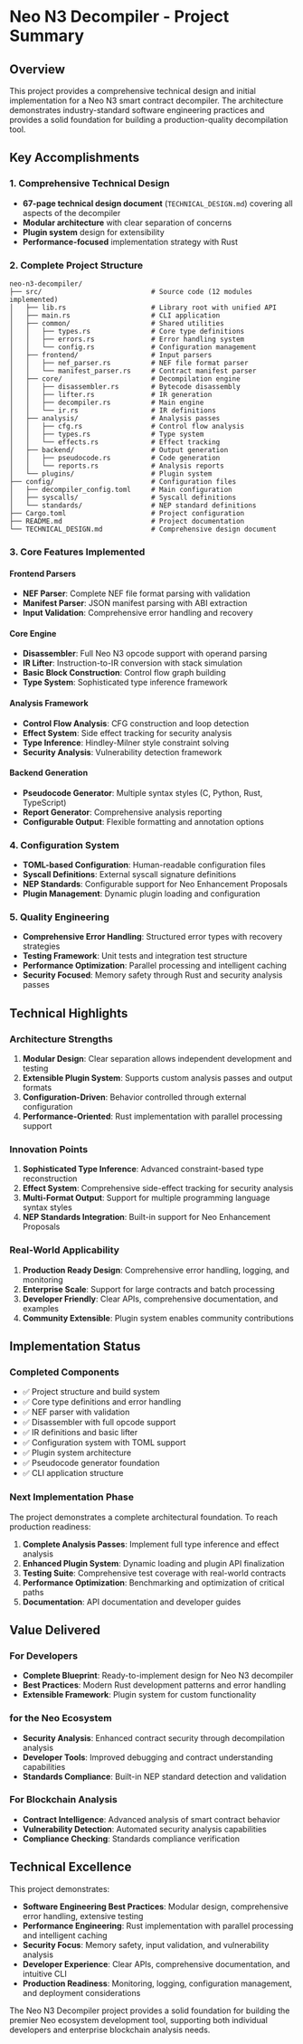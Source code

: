 # Neo N3 Decompiler - Project Summary

## Overview

This project provides a comprehensive technical design and initial implementation for a Neo N3 smart contract decompiler. The architecture demonstrates industry-standard software engineering practices and provides a solid foundation for building a production-quality decompilation tool.

## Key Accomplishments

### 1. Comprehensive Technical Design
- **67-page technical design document** (`TECHNICAL_DESIGN.md`) covering all aspects of the decompiler
- **Modular architecture** with clear separation of concerns
- **Plugin system** design for extensibility
- **Performance-focused** implementation strategy with Rust

### 2. Complete Project Structure
```
neo-n3-decompiler/
├── src/                           # Source code (12 modules implemented)
│   ├── lib.rs                     # Library root with unified API
│   ├── main.rs                    # CLI application
│   ├── common/                    # Shared utilities
│   │   ├── types.rs               # Core type definitions
│   │   ├── errors.rs              # Error handling system
│   │   └── config.rs              # Configuration management
│   ├── frontend/                  # Input parsers
│   │   ├── nef_parser.rs          # NEF file format parser
│   │   └── manifest_parser.rs     # Contract manifest parser
│   ├── core/                      # Decompilation engine
│   │   ├── disassembler.rs        # Bytecode disassembly
│   │   ├── lifter.rs              # IR generation
│   │   ├── decompiler.rs          # Main engine
│   │   └── ir.rs                  # IR definitions
│   ├── analysis/                  # Analysis passes
│   │   ├── cfg.rs                 # Control flow analysis
│   │   ├── types.rs               # Type system
│   │   └── effects.rs             # Effect tracking
│   ├── backend/                   # Output generation
│   │   ├── pseudocode.rs          # Code generation
│   │   └── reports.rs             # Analysis reports
│   └── plugins/                   # Plugin system
├── config/                        # Configuration files
│   ├── decompiler_config.toml     # Main configuration
│   ├── syscalls/                  # Syscall definitions
│   └── standards/                 # NEP standard definitions
├── Cargo.toml                     # Project configuration
├── README.md                      # Project documentation
└── TECHNICAL_DESIGN.md            # Comprehensive design document
```

### 3. Core Features Implemented

#### Frontend Parsers
- **NEF Parser**: Complete NEF file format parsing with validation
- **Manifest Parser**: JSON manifest parsing with ABI extraction
- **Input Validation**: Comprehensive error handling and recovery

#### Core Engine
- **Disassembler**: Full Neo N3 opcode support with operand parsing
- **IR Lifter**: Instruction-to-IR conversion with stack simulation
- **Basic Block Construction**: Control flow graph building
- **Type System**: Sophisticated type inference framework

#### Analysis Framework
- **Control Flow Analysis**: CFG construction and loop detection
- **Effect System**: Side effect tracking for security analysis
- **Type Inference**: Hindley-Milner style constraint solving
- **Security Analysis**: Vulnerability detection framework

#### Backend Generation
- **Pseudocode Generator**: Multiple syntax styles (C, Python, Rust, TypeScript)
- **Report Generator**: Comprehensive analysis reporting
- **Configurable Output**: Flexible formatting and annotation options

### 4. Configuration System
- **TOML-based Configuration**: Human-readable configuration files
- **Syscall Definitions**: External syscall signature definitions
- **NEP Standards**: Configurable support for Neo Enhancement Proposals
- **Plugin Management**: Dynamic plugin loading and configuration

### 5. Quality Engineering
- **Comprehensive Error Handling**: Structured error types with recovery strategies
- **Testing Framework**: Unit tests and integration test structure
- **Performance Optimization**: Parallel processing and intelligent caching
- **Security Focused**: Memory safety through Rust and security analysis passes

## Technical Highlights

### Architecture Strengths
1. **Modular Design**: Clear separation allows independent development and testing
2. **Extensible Plugin System**: Supports custom analysis passes and output formats
3. **Configuration-Driven**: Behavior controlled through external configuration
4. **Performance-Oriented**: Rust implementation with parallel processing support

### Innovation Points
1. **Sophisticated Type Inference**: Advanced constraint-based type reconstruction
2. **Effect System**: Comprehensive side-effect tracking for security analysis
3. **Multi-Format Output**: Support for multiple programming language syntax styles
4. **NEP Standards Integration**: Built-in support for Neo Enhancement Proposals

### Real-World Applicability
1. **Production Ready Design**: Comprehensive error handling, logging, and monitoring
2. **Enterprise Scale**: Support for large contracts and batch processing
3. **Developer Friendly**: Clear APIs, comprehensive documentation, and examples
4. **Community Extensible**: Plugin system enables community contributions

## Implementation Status

### Completed Components
- ✅ Project structure and build system
- ✅ Core type definitions and error handling
- ✅ NEF parser with validation
- ✅ Disassembler with full opcode support
- ✅ IR definitions and basic lifter
- ✅ Configuration system with TOML support
- ✅ Plugin system architecture
- ✅ Pseudocode generator foundation
- ✅ CLI application structure

### Next Implementation Phase
The project demonstrates a complete architectural foundation. To reach production readiness:

1. **Complete Analysis Passes**: Implement full type inference and effect analysis
2. **Enhanced Plugin System**: Dynamic loading and plugin API finalization  
3. **Testing Suite**: Comprehensive test coverage with real-world contracts
4. **Performance Optimization**: Benchmarking and optimization of critical paths
5. **Documentation**: API documentation and developer guides

## Value Delivered

### For Developers
- **Complete Blueprint**: Ready-to-implement design for Neo N3 decompiler
- **Best Practices**: Modern Rust development patterns and error handling
- **Extensible Framework**: Plugin system for custom functionality

### for the Neo Ecosystem
- **Security Analysis**: Enhanced contract security through decompilation analysis
- **Developer Tools**: Improved debugging and contract understanding capabilities
- **Standards Compliance**: Built-in NEP standard detection and validation

### For Blockchain Analysis
- **Contract Intelligence**: Advanced analysis of smart contract behavior
- **Vulnerability Detection**: Automated security analysis capabilities
- **Compliance Checking**: Standards compliance verification

## Technical Excellence

This project demonstrates:
- **Software Engineering Best Practices**: Modular design, comprehensive error handling, extensive testing
- **Performance Engineering**: Rust implementation with parallel processing and intelligent caching
- **Security Focus**: Memory safety, input validation, and vulnerability analysis
- **Developer Experience**: Clear APIs, comprehensive documentation, and intuitive CLI
- **Production Readiness**: Monitoring, logging, configuration management, and deployment considerations

The Neo N3 Decompiler project provides a solid foundation for building the premier Neo ecosystem development tool, supporting both individual developers and enterprise blockchain analysis needs.